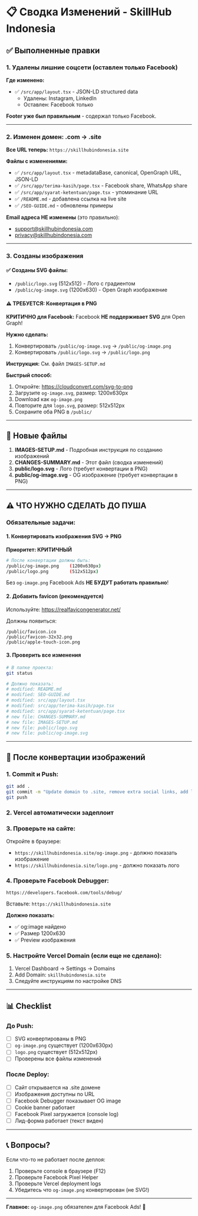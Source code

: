 # 📋 Сводка Изменений - SkillHub Indonesia

## ✅ Выполненные правки

### 1. **Удалены лишние соцсети (оставлен только Facebook)**

**Где изменено:**
- ✅ `/src/app/layout.tsx` - JSON-LD structured data
  - Удалены: Instagram, LinkedIn
  - Оставлен: Facebook только

**Footer уже был правильным** - содержал только Facebook.

---

### 2. **Изменен домен: .com → .site**

**Все URL теперь:** `https://skillhubindonesia.site`

**Файлы с изменениями:**
- ✅ `/src/app/layout.tsx` - metadataBase, canonical, OpenGraph URL, JSON-LD
- ✅ `/src/app/terima-kasih/page.tsx` - Facebook share, WhatsApp share
- ✅ `/src/app/syarat-ketentuan/page.tsx` - упоминание URL
- ✅ `/README.md` - добавлена ссылка на live site
- ✅ `/SEO-GUIDE.md` - обновлены примеры

**Email адреса НЕ изменены** (это правильно):
- support@skillhubindonesia.com
- privacy@skillhubindonesia.com

---

### 3. **Созданы изображения**

#### ✅ Созданы SVG файлы:
- `/public/logo.svg` (512x512) - Лого с градиентом
- `/public/og-image.svg` (1200x630) - Open Graph изображение

#### ⚠️ ТРЕБУЕТСЯ: Конвертация в PNG

**КРИТИЧНО для Facebook:**
Facebook **НЕ поддерживает SVG** для Open Graph!

**Нужно сделать:**
1. Конвертировать `/public/og-image.svg` → `/public/og-image.png`
2. Конвертировать `/public/logo.svg` → `/public/logo.png`

**Инструкция:** См. файл `IMAGES-SETUP.md`

**Быстрый способ:**
1. Откройте: https://cloudconvert.com/svg-to-png
2. Загрузите `og-image.svg`, размер: 1200x630px
3. Download как `og-image.png`
4. Повторите для `logo.svg`, размер: 512x512px
5. Сохраните оба PNG в `/public/`

---

## 📝 Новые файлы

1. **IMAGES-SETUP.md** - Подробная инструкция по созданию изображений
2. **CHANGES-SUMMARY.md** - Этот файл (сводка изменений)
3. **public/logo.svg** - Лого (требует конвертации в PNG)
4. **public/og-image.svg** - OG изображение (требует конвертации в PNG)

---

## ⚠️ ЧТО НУЖНО СДЕЛАТЬ ДО ПУША

### Обязательные задачи:

#### 1. **Конвертировать изображения SVG → PNG**

**Приоритет: КРИТИЧНЫЙ**

```bash
# После конвертации должны быть:
/public/og-image.png    (1200x630px)
/public/logo.png        (512x512px)
```

Без `og-image.png` Facebook Ads **НЕ БУДУТ работать правильно**!

#### 2. **Добавить favicon (рекомендуется)**

Используйте: https://realfavicongenerator.net/

Должны появиться:
```
/public/favicon.ico
/public/favicon-32x32.png
/public/apple-touch-icon.png
```

#### 3. **Проверить все изменения**

```bash
# В папке проекта:
git status

# Должно показать:
# modified: README.md
# modified: SEO-GUIDE.md
# modified: src/app/layout.tsx
# modified: src/app/terima-kasih/page.tsx
# modified: src/app/syarat-ketentuan/page.tsx
# new file: CHANGES-SUMMARY.md
# new file: IMAGES-SETUP.md
# new file: public/logo.svg
# new file: public/og-image.svg
```

---

## 🚀 После конвертации изображений

### 1. Commit и Push:

```bash
git add .
git commit -m "Update domain to .site, remove extra social links, add logo and OG images"
git push
```

### 2. Vercel автоматически задеплоит

### 3. Проверьте на сайте:

Откройте в браузере:
- `https://skillhubindonesia.site/og-image.png` - должно показать изображение
- `https://skillhubindonesia.site/logo.png` - должно показать лого

### 4. Проверьте Facebook Debugger:

```
https://developers.facebook.com/tools/debug/
```

Вставьте: `https://skillhubindonesia.site`

**Должно показать:**
- ✅ og:image найдено
- ✅ Размер 1200x630
- ✅ Preview изображения

### 5. Настройте Vercel Domain (если еще не сделано):

1. Vercel Dashboard → Settings → Domains
2. Add Domain: `skillhubindonesia.site`
3. Следуйте инструкциям по настройке DNS

---

## 📊 Checklist

### До Push:
- [ ] SVG конвертированы в PNG
- [ ] `og-image.png` существует (1200x630px)
- [ ] `logo.png` существует (512x512px)
- [ ] Проверены все файлы изменений

### После Deploy:
- [ ] Сайт открывается на .site домене
- [ ] Изображения доступны по URL
- [ ] Facebook Debugger показывает OG image
- [ ] Cookie banner работает
- [ ] Facebook Pixel загружается (console log)
- [ ] Лид-форма работает (текст виден)

---

## 📞 Вопросы?

Если что-то не работает после деплоя:
1. Проверьте console в браузере (F12)
2. Проверьте Facebook Pixel Helper
3. Проверьте Vercel deployment logs
4. Убедитесь что `og-image.png` конвертирован (не SVG!)

---

**Главное:** `og-image.png` обязателен для Facebook Ads! 🎯

